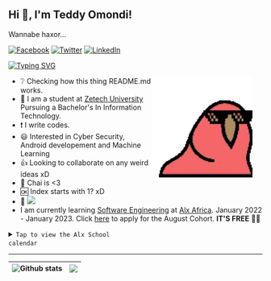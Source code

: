 ## **Hi 👋, I'm Teddy Omondi!**  
<p> Wannabe haxor... </p>

[![Facebook](https://img.shields.io/badge/Facebook-%231877F2.svg?&style=flat-square&logo=facebook&logoColor=white)](https://www.facebook.com/teddy.omonditunya) [![Twitter](https://img.shields.io/badge/Twitter-%231DA1F2.svg?&style=flat-square&logo=twitter&logoColor=white)](https://twitter.com/theo68680456) [![LinkedIn](https://img.shields.io/badge/LinkedIn-%230077B5.svg?&style=flat-square&logo=linkedin&logoColor=white)](https://www.linkedin.com/in/teddy-omondi-35551376) 

[![Typing SVG](https://readme-typing-svg.herokuapp.com?color=495810&background=0205102C&lines=Software+Engineering+student+at+Alx+Africa;Cybersecurity+Analyst;Web+Developer;Data+Analyst)](https://git.io/typing-svg)

<img style="margin-right:20px" align="right" alt="GIF" src="./Assets/img/congapartyparrot.gif" width="200vw" />

- :grey_question: Checking how this thing README.md works.
- 🏫 I am a student at [Zetech University](https://www.zetech.ac.ke/) Pursuing a Bachelor's In Information Technology.
- :exclamation: I write codes.
- :smiley: Interested in Cyber Security, Android developement and Machine Learning 
- :+1: Looking to collaborate on any weird ideas xD
- :tea: Chai is <3
- :ok: Index starts with 1? xD 
- :eyes: ![](https://komarev.com/ghpvc/?username=TeddyO323)
- I am currently learning [Software Engineering](https://en.wikipedia.org/wiki/Software_engineering) at [Alx Africa](https://www.alxafrica.com/). January 2022 - January 2023. Click [here](https://www.alxafrica.com/programme_post/full-stack-software-engineer/) to apply for the August Cohort. **IT'S FREE** 🥳🥳

<details>

<code><summary>Tap to view the Alx School calendar</summary></code>

<table>
<thead>
  <tr>
    <td rowspan="14">

# January</td>
  <td>-</td>
    <td>-</td>
    <td>-</td>
    <td>-</td>
    <td>-</td>
    <td>-</td>
    <td>-</td>
  </tr>
  <tr>
    <td>Monday</td>
    <td>Tuesday</td>
    <td>Wednesday</td>
    <td>Thursday</td>
    <td>Friday</td>
    <td>Saturday</td>
    <td>Sunday</td>
  </tr>
  <tr>
    <td>     </td>
    <td></td>
    <td></td>
    <td></td>
    <td></td>
    <td>1</td>
    <td>2</td>
  </tr>
  <tr>
    <td></td>
    <td></td>
    <td></td>
    <td></td>
    <td></td>
    <td></td>
    <td></td>
  </tr>
  <tr>
    <td>3</td>
    <td>4</td>
    <td>5</td>
    <td>6</td>
    <td>7</td>
    <td>8</td>
    <td>9</td>
  </tr>
  <tr>
    <td></td>
    <td></td>
    <td></td>
    <td></td>
    <td></td>
    <td></td>
    <td></td>
  </tr>
  <tr>
    <td>10</td>
    <td>11</td>
    <td>12</td>
    <td>13</td>
    <td>14</td>
    <td>15</td>
    <td>16</td>
  </tr>
  <tr>
    <td></td>
    <td></td>
    <td></td>
    <td></td>
    <td></td>
    <td></td>
    <td></td>
  </tr>
  <tr>
    <td>17</td>
    <td>18</td>
    <td>19</td>
    <td>20</td>
    <td>21</td>
    <td>22</td>
    <td>23</td>
  </tr>
  <tr>
    <td></td>
    <td></td>
    <td></td>
    <td></td>
    <td></td>
    <td></td>
    <td></td>
  </tr>
  <tr>
    <td>24</td>
    <td>25</td>
    <td>26</td>
    <td>27</td>
    <td>28</td>
    <td>29</td>
    <td>30</td>
  </tr>
  <tr>
    <td></td>
    <td></td>
    <td></td>
    <td></td>
    <td></td>
    <td></td>
    <td></td>
  </tr>
  <tr>
    <td>31</td>
    <td></td>
    <td></td>
    <td></td>
    <td></td>
    <td></td>
    <td></td>
  </tr>
  <tr>
    <td></td>
    <td></td>
    <td></td>
    <td></td>
    <td></td>
    <td></td>
    <td></td>
  </tr>
</thead>
</table>
 <p align="center">
   <img src = "/Assets/img/unnamed.png"/>
   </p>
   <table>
<thead>
  <tr>
    <td rowspan="12">
    
# February</td>
  <td>-</td>
    <td>-</td>
    <td>-</td>
    <td>-</td>
    <td>-</td>
    <td>-</td>
    <td>-</td>
  </tr>
  <tr>
    <td>Monday</td>
    <td>Tuesday</td>
    <td>Wednesday</td>
    <td>Thursday</td>
    <td>Friday</td>
    <td>Saturday</td>
    <td>Sunday</td>
  </tr>
  <tr>
    <td>     </td>
    <td>1</td>
    <td>2</td>
    <td>3</td>
    <td>4</td>
    <td>5</td>
    <td>6</td>
  </tr>
  <tr>
    <td></td>
    <td></td>
    <td></td>
    <td></td>
    <td></td>
    <td></td>
    <td></td>
  </tr>
  <tr>
    <td>7</td>
    <td>8</td>
    <td>9</td>
    <td>10</td>
    <td>11</td>
    <td>12</td>
    <td>13</td>
  </tr>
  <tr>
    <td></td>
    <td></td>
    <td></td>
    <td></td>
    <td></td>
    <td></td>
    <td></td>
  </tr>
  <tr>
    <td>14</td>
    <td>15</td>
    <td>16</td>
    <td>17</td>
    <td>18</td>
    <td>19</td>
    <td>20</td>
  </tr>
  <tr>
    <td></td>
    <td></td>
    <td></td>
    <td></td>
    <td></td>
    <td></td>
    <td></td>
  </tr>
  <tr>
    <td>21</td>
    <td>22</td>
    <td>23</td>
    <td>24</td>
    <td>25</td>
    <td>26</td>
    <td>27</td>
  </tr>
  <tr>
    <td></td>
    <td></td>
    <td></td>
    <td></td>
    <td></td>
    <td></td>
    <td></td>
  </tr>
  <tr>
    <td>28</td>
    <td></td>
    <td></td>
    <td></td>
    <td></td>
    <td></td>
    <td></td>
  </tr>
  <tr>
    <td></td>
    <td></td>
    <td></td>
    <td></td>
    <td></td>
    <td></td>
    <td></td>
  </tr>
</thead>
</table>
 <p align="center">
   <img src = "/Assets/img/unnamed.png"/>
   </p>
<table>
    <thead>
      <tr>
<td rowspan="13">
        
# March</td>
<td>-</td>
        <td>-</td>
        <td>-</td>
        <td>-</td>
        <td>-</td>
        <td>-</td>
        <td>-</td>
      </tr>
    <td><p align="center">Monday</p></td>
    <td><p align="center">Tuesday</p></td>
    <td><p align="center">Wednesday</p></td>
    <td><p align="center">Thursday</p></td>
    <td><p align="center">Friday</p></td>
    <td><p align="center">Saturday</p></td>
    <td><p align="center">Sunday</p></td>
      </tr>
      <tr>
        <td>     </td>
        <td><p align="right">1</p></td>
        <td><p align="right">2</p></td>
        <td><p align="right">3</p></td>
        <td><p align="right">4</p></td>
        <td><p align="right">5</p></td>
        <td><p align="right">6</p></td>
      </tr>
    
   <tr>
    <td>X</td>
        <td><strong><pre> 
    
[0x03. Git](https://github.com/TeddyO323/alx-zero_day/tree/main/0x03-git#readme)</pre></strong>     <strong><pre>0x02. vi</pre></strong><strong><pre>0x04. Professional Technologies</strong></pre></td>
        <td><pre><strong>[0x00. Shell, basics](https://github.com/TeddyO323/alx-system_engineering-devops/tree/main/0x00-shell_basics#readme)</strong></pre></td>
        <td><pre><strong>[0x01. Shell, permissions](https://github.com/TeddyO323/alx-system_engineering-devops/tree/2b971ef74cc0084ba9f21630b46166325b1b5753/0x01-shell_permissions#readme)</strong></pre></td>
        <td><pre><strong>peer learning day</strong></pre></td>
        <td>X</td>
        <td>X</td>
      </tr>
     
<tr>
    <td>7</td>
        <td><p align="right">8</td>
        <td><p align="right">9</td>
        <td><p align="right">10</td>
        <td><p align="right">11</td>
        <td><p align="right">12</td>
        <td><p align="right">13</td>
      </tr>
      <tr>
       <td><strong><pre>
       
       
   [0x02. Shell, I/O Redirections and filters](https://github.com/TeddyO323/alx-system_engineering-devops/tree/2b971ef74cc0084ba9f21630b46166325b1b5753/0x02-shell_redirections#readme)</pre></strong></td>
        <td><pre><strong>[0x03-shell_variables_expansions](https://github.com/TeddyO323/alx-system_engineering-devops/tree/2b971ef74cc0084ba9f21630b46166325b1b5753/0x03-shell_variables_expansions#readme)</strong></pre></td>
        <td><pre><strong>Peer learning Day</strong></pre></td>
        <td><pre><strong>[0x00-hello_world](https://github.com/TeddyO323/alx-low_level_programming/tree/main/0x00-hello_world#readme)</strong></pre></td>
        <td><pre><strong>[0x01. C - Variables, if, else, while](https://github.com/TeddyO323/alx-low_level_programming/tree/main/0x01-variables_if_else_while#readme)</strong></pre></td>
        <td>X</td>
        <td>X</td>
      </tr>
      <tr>
        <td><p align="right">14</td>
        <td><p align="right">15</td>
        <td><p align="right">16</td>
        <td><p align="right">17</td>
        <td><p align="right">18</td>
        <td><p align="right">19</td>
        <td><p align="right">20</td>
      </tr>
       <tr>
        <td><pre><strong>Peer learning Day</strong></pre></td>
        <td><pre><strong>
        
[0x02. C - Functions, nested loops](https://github.com/TeddyO323/alx-low_level_programming/tree/main/0x02-functions_nested_loops#readme)</strong></pre><pre><strong>[0x03. C - Debugging](https://github.com/TeddyO323/alx-low_level_programming/tree/main/0x03-debugging#readme) - 3 day project</strong></pre></td>
        <td><pre><strong>Peer learning Day</strong></pre></td>
        <td><pre><strong>[0x04. C - More functions, more nested loops](https://github.com/TeddyO323/alx-low_level_programming/tree/main/0x04-more_functions_nested_loops#readme)</strong></pre></td>
        <td><pre><strong>Peer learning Day</strong></pre></td>
        <td>X</td>
        <td>X</td>
      </tr>
      <tr>
        <td><p align="right">21</td>
        <td><p align="right">22</td>
        <td><p align="right">23</td>
        <td><p align="right">24</td>
        <td><p align="right">25</td>
        <td><p align="right">26</td>
        <td><p align="right">27</td>
      </tr>
       <tr>
        <td><pre><strong>
    
[0x05. C - Pointers, arrays and strings](https://github.com/TeddyO323/alx-low_level_programming/tree/main/0x05-pointers_arrays_strings#readme)</strong></pre></td>
        <td><pre><strong>Peer learning Day</strong></pre></td>
        <td><pre><strong>[0x06-pointers_arrays_strings](https://github.com/TeddyO323/alx-low_level_programming/tree/main/0x06-pointers_arrays_strings#readme) - 2 day project</strong></pre></td>
        <td>X</td>
        <td><pre><strong>Peer learning Day</strong></pre></td>
        <td>X</td>
        <td>X</td>
      </tr>
      <tr>
        <td><p align="right">28</td>
        <td><p align="right">29</td>
        <td><p align="right">30</td>
        <td><p align="right">31</td>
        <td></td>
        <td></td>
        <td></td>
      </tr>
       <tr>
        <td><pre><strong>
            
[0x07-pointers_arrays_strings](https://github.com/TeddyO323/alx-low_level_programming/tree/main/0x07-pointers_arrays_strings#readme)</strong></pre></td>
        <td><pre><strong>Peer learning Day</strong></pre></td>
        <td><pre><strong>[0x08. C - Recursion](https://github.com/TeddyO323/alx-low_level_programming/tree/main/0x08-recursion#readme)</strong></pre></td>
        <td><pre><strong>Peer learning Day</strong></pre></td>
        <td>X</td>
        <td>X</td>
        <td>X</td>
      </tr>
    </thead>
    </table>
   
<p align="center">
   <img src = "/Assets/img/unnamed.png"/>
   </p>
    
<table>
        <thead>
          <tr>
            <td rowspan="13">
                
# April</td>
<td>-</td>
        <td>-</td>
        <td>-</td>
        <td>-</td>
        <td>-</td>
        <td>-</td>
        <td>-</td>
      </tr>
    <td><p align="center">Monday</td>
            <td><p align="center">Tuesday</td>
            <td><p align="center">Wednesday</td>
            <td><p align="center">Thursday</td>
            <td><p align="center">Friday</td>
            <td><p align="center">Saturday</td>
            <td><p align="center">Sunday</td>
          </tr>
          <tr>
            <td>     </td>
            <td></td>
            <td></td>
            <td></td>
            <td><p align="right">1</td>
            <td><p align="right">2</td>
            <td><p align="right">3</td>
          </tr>
          <tr>
            <td></td>
            <td></td>
            <td></td>
            <td></td>
            <td><pre><strong>
    
[0x09. C - Static libraries](https://github.com/TeddyO323/alx-low_level_programming/tree/main/0x09-static_libraries#readme)</strong></pre><pre><strong>[0x0A. C - argc, argv](https://github.com/TeddyO323/alx-low_level_programming/tree/main/0x0A-argc_argv#readme)</strong></pre></td>
            <td>X</td>
            <td>X</td>
          </tr>
          <tr>
            <td><p align="right">4</td>
            <td><p align="right">5</td>
            <td><p align="right">6</td>
            <td><p align="right">7</td>
            <td><p align="right">8</td>
            <td><p align="right">9</td>
            <td><p align="right">10</td>
          </tr>
          <tr>
            <td><pre><strong>[0x0B. C - malloc, free](https://github.com/TeddyO323/alx-low_level_programming/tree/main/0x0B-malloc_free#readme) - 2 day Project</strong></pre><pre><strong>Professional Social Presence - 21 day project</strong></pre></td>
            <td>X</td>
            <td><strong>Peer learning Day</strong></pre></td>
            <td><pre><strong>[0x0C. C - More malloc, free](https://github.com/TeddyO323/alx-low_level_programming/tree/main/0x0C-more_malloc_free#readme)</strong></pre></td>
            <td><pre><strong>Peer learning Day</strong></pre></td>
            <td>X</td>
            <td>X</td>
          </tr>
          <tr>
            <td><p align="right">11</td>
            <td><p align="right">12</td>
            <td><p align="right">13</td>
            <td><p align="right">14</td>
            <td><p align="right">15</td>
            <td><p align="right">16</td>
            <td><p align="right">17</td>
          </tr>
          <tr>
            <td><pre><strong>[0x0D. C - Preprocessor](https://github.com/TeddyO323/alx-low_level_programming/tree/main/0x0D-preprocessor#readme)</strong></pre><pre><code>[0x0E. C - Structures, typedef](https://github.com/TeddyO323/alx-low_level_programming/tree/main/0x0E-structures_typedef#readme)</code></pre></td>
            <td><pre><strong>Peer learning Day</strong></pre></td>
            <td><pre><strong>[0x0F. C - Function pointers](https://github.com/TeddyO323/alx-low_level_programming/tree/main/0x0F-function_pointers#readme)</strong></pre></td>
            <td><strong><pre>Peer learning Day</strong></pre><pre><strong>0x10. C - Variadic functions</strong></pre><pre><strong>[0x11. C - printf](https://github.com/TeddyO323/printf#readme) - Team Project</strong></pre> </td>
            <td><strong>No Project</strong></pre></td>
            <td>X</td>
            <td>X</td>
          </tr>
          <tr>
            <td><p align="right">18</td>
            <td><p align="right">19</td>
            <td><p align="right">20</td>
            <td><p align="right">21</td>
            <td><p align="right">22</td>
            <td><p align="right">23</td>
            <td><p align="right">24</td>
          </tr>
          <tr>
            <td><strong><pre>No Project</pre></strong></td>
            <td><strong><pre>No Project</strong></pre></td>
            <td><strong><pre>Peer learning Day</strong></pre></td>
            <td><pre><strong>0x12. C - Singly linked lists</strong></pre></td>
            <td><pre><strong>Peer learning Day</strong></pre></td>
            <td></td>
            <td></td>
          </tr>
          <tr>
            <td><p align="right">25</td>
            <td><p align="right">26</td>
            <td><p align="right">27</td>
            <td><p align="right">28</td>
            <td><p align="right">29</td>
            <td><p align="right">30</td>
            <td></td>
          </tr>
          <tr>
            <td><pre><strong>[0x13. C - More singly linked lists](https://github.com/TeddyO323/alx-low_level_programming/tree/main/0x13-more_singly_linked_lists#readme) - 2 day project</strong></pre></td>
            <td><strong><pre>No Project</pre></strong></td>
            <td><pre><strong>Peer learning Day</strong></pre></td>
            <td><pre><strong>[0x14. C - Bit manipulation](https://github.com/TeddyO323/alx-low_level_programming/tree/main/0x14-bit_manipulation#readme)</strong></pre></td>
            <td><strong><pre>Peer learning Day</pre></strong></td>
            <td>X</td>
            <td>X</td>
          </tr>
        </thead>
        </table>
    <p align="center">
   <img src = "/Assets/img/unnamed.png"/>
   </p>
    
     
 <table>
        <thead>
          <tr>
            <td rowspan="14">
                
# May</td>
<td>-</td>
        <td>-</td>
        <td>-</td>
        <td>-</td>
        <td>-</td>
        <td>-</td>
        <td>-</td>
      </tr>
      <tr>
        <td><p align="center">Monday</td>
        <td><p align="center">Tuesday</td>
        <td><p align="center">Wednesday</td>
        <td><p align="center">Thursday</td>
        <td><p align="center">Friday</td>
        <td><p align="center">Saturday</td>
        <td><p align="center">Sunday</td>
      </tr>
      <tr>
        <td>     </td>
        <td></td>
        <td></td>
        <td></td>
        <td></td>
        <td></td>
        <td><p align="right">1</td>
      </tr>
      <tr>
        <td>X</td>
        <td>X</td>
        <td>X</td>
        <td>X</td>
        <td>X</td>
        <td>X</td>
        <td>X</td>
      </tr>
      <tr>
        <td>2</td>
        <td>3</td>
        <td>4</td>
        <td>5</td>
        <td>6</td>
        <td>7</td>
        <td>8</td>
      </tr>
      <tr>
        <td><pre><strong>
    
[Labour Day](https://www.officeholidays.com/holidays/kenya/labour-day)</strong></td>
        <td><pre><strong><code>[0x15. C - File I/O](https://github.com/TeddyO323/alx-low_level_programming/tree/main/0x15-file_io#readme)</strong></pre></code></td>
        <td><pre><strong>[Eid al-Fitr](https://en.wikipedia.org/wiki/Eid_al-Fitr)</strong></td>
        <td><strong><pre><code>Peer learning Day</code></pre></strong><pre><strong>[0x16. C - Simple Shell](https://github.com/TeddyO323/simple_shell#readme)</strong></pre></td>
        <td><pre><strong>No Project</strong></pre></td>
        <td>X</td>
        <td>X</td>
      </tr>
      <tr>
        <td><p align="right">9</td>
        <td><p align="right">10</td>
        <td><p align="right">11</td>
        <td><p align="right">12</td>
        <td><p align="right">13</td>
        <td><p align="right">14</td>
        <td><p align="right">15</td>
      </tr>
      <tr>
    
<td colspan="7"> <pre><strong><p align="center">Break #0</p></strong></pre> </td>
    </tr>
      <tr>
        <td><p align="right">16</td>
        <td><p align="right">17</td>
        <td><p align="right">18</td>
        <td><p align="right">19</td>
        <td><p align="right">20</td>
        <td><p align="right">21</td>
        <td><p align="right">22</td>
      </tr>
      <tr>
    
<td colspan="7"> <pre><strong><p align="center">Break #0</p></strong></pre> </td>
    </tr>
      <tr>
        <td><p align="right">23</td>
        <td><p align="right">24</td>
        <td><p align="right">25</td>
        <td><p align="right">26</td>
        <td><p align="right">27</td>
        <td><p align="right">28</td>
        <td><p align="right">29</td>
      </tr>
      <tr>
    
<td colspan="7"> <pre><strong><p align="center">Break #0</p></strong></pre> </td>
    </tr>
      <tr>
        <td><p align="right">30</td>
        <td><p align="right">31</td>
        <td></td>
        <td></td>
        <td></td>
        <td></td>
        <td></td>
      </tr>
      <tr>
        <td><pre><strong>
        
[0x00. Python - Hello, World](https://github.com/TeddyO323/alx-higher_level_programming/tree/main/0x00-python-hello_world#readme)</strong></pre></td>
        <td><pre><strong>[0x01. Python - if/else, loops, functions](https://github.com/TeddyO323/alx-higher_level_programming/tree/main/0x01-python-if_else_loops_functions#readme)</strong></pre></td>
        <td>-</td>
        <td>-</td>
        <td>-</td>
        <td>-</td>
        <td>-</td>
      </tr>
    </thead>
    </table>
   <p align="center">
   <img src = "/Assets/img/unnamed.png"/>
   </p>
    
<table>
       <thead>
         <tr>
           <td rowspan="14">
               
   # June</td>
   <td>-</td>
          <td>-</td>
          <td>-</td>
          <td>-</td>
          <td>-</td>
          <td>-</td>
          <td>-</td>
        </tr>
        <tr>
          <td>Monday</td>
          <td>Tuesday</td>
          <td>Wednesday</td>
          <td>Thursday</td>
          <td>Friday</td>
          <td>Saturday</td>
          <td>Sunday</td>
        </tr>
        <tr>
          <td></td>
          <td></td>
          <td><p align="right">1</td>
          <td><p align="right">2</td>
          <td><p align="right">3</td>
          <td><p align="right">4</td>
          <td><p align="right">5</td>
        </tr>
   <tr>
            <td>-</td>
          <td>-</td>
             <td><pre><strong>
             
   [Madaraka Day](https://en.wiktionary.org/wiki/Madaraka_Day)</strong></pre></td>
          <td><pre><strong>[0x02. Python - import & modules](https://github.com/TeddyO323/alx-higher_level_programming/tree/main/0x02-python-import_modules#readme)</strong></pre></td>
          <td><pre><strong>[0x03. Python - Data Structures: Lists, Tuples](https://github.com/TeddyO323/alx-higher_level_programming/tree/main/0x03-python-data_structures#readme) - 4 day project</strong></pre></td>
          <td>-</td>
          <td>-</td>
        </tr>
        <tr>
          <td><p align="right">6</td>
          <td><p align="right">7</td>
          <td><p align="right">8</td>
          <td><p align="right">9</td>
          <td><p align="right">10</td>
          <td><p align="right">11</td>
          <td><p align="right">12</td>
        </tr>
        <tr>
          <td><pre><strong>No Project</strong></pre></td>
          <td><pre><strong>Peer Learning Day</strong></pre></td>
          <td><pre><strong>[0x04. Python - more data & more structures](https://github.com/TeddyO323/alx-higher_level_programming/tree/main/0x04-python-more_data_structures#readme)</strong></pre></td>
          <td><pre><strong>[0x17. C - Doubly linked lists](https://github.com/TeddyO323/alx-low_level_programming/tree/main/0x17-doubly_linked_lists#readme)</strong></pre></td>
          <td><pre><strong>Peer Learning Day</strong></pre></td>
          <td>-</td>
          <td>-</td>
        </tr>
        <tr>
          <td><p align="right">13</td>
          <td><p align="right">14</td>
          <td><p align="right">15</td>
          <td><p align="right">16</td>
          <td><p align="right">17</td>
          <td><p align="right">18</td>
          <td><p align="right">19</td>
        </tr>
        <tr>
          <td><pre><strong>[0x18. C - Dynamic libraries](https://github.com/TeddyO323/alx-low_level_programming/tree/main/0x18-dynamic_libraries#readme)</strong></pre><pre><strong>RSA Factoring Challenge</strong></pre></td>
          <td><pre><strong>[0x19. C - Stacks, Queues - LIFO, FIFO](https://github.com/TeddyO323/monty#readme) - Team Project</strong></pre></td>
          <td><pre><strong>No Project</strong></pre></td>
          <td><pre><strong>No Project</strong></pre></td>
          <td><pre><strong>Peer Learning Day</strong></pre></td>
          <td>-</td>
          <td>-</td>
        </tr>
        <tr>
          <td><p align="right">20</td>
          <td><p align="right">21</td>
          <td><p align="right">22</td>
          <td><p align="right">23</td>
          <td><p align="right">24</td>
          <td><p align="right">25</td>
          <td><p align="right">26</td>
        </tr>
        <tr>
          <td><pre><strong>[0x05. Python - Exceptions](https://github.com/TeddyO323/alx-higher_level_programming/tree/main/0x05-python-exceptions#readme)</strong></pre></td>
          <td><pre><strong>[0x06. Python - Classes and Objects](https://github.com/TeddyO323/alx-higher_level_programming/tree/main/0x06-python-classes#readme)</strong></pre></td>
          <td><pre><strong><pre><strong>Peer Learning Day</strong></pre></strong></pre></td>
          <td><pre><strong>[0x07. Python - Test-driven development](https://github.com/TeddyO323/alx-higher_level_programming/tree/main/0x07-python-test_driven_development#readme) - 6 day project</strong></pre></td>
          <td><pre><strong>No Project</strong></pre></td>
          <td>-</td>
          <td>-</td>
        </tr>
        <tr>
          <td><p align="right">27</td>
          <td><p align="right">28</td>
          <td><p align="right">29</td>
          <td><p align="right">30</td>
          <td></td>
          <td></td>
          <td></td>
        </tr>
        <tr>
          <td><pre><strong>[0x08. Python - More Classes and Objects](https://github.com/TeddyO323/alx-higher_level_programming/tree/main/0x08-python-more_classes#readme)</strong></pre></td>
          <td><pre><strong>[0x09. Python - Everything is object](https://github.com/TeddyO323/alx-higher_level_programming/tree/main/0x09-python-everything_is_object#readme)</strong></pre></td>
          <td><pre><strong>Peer Learning Day</strong></pre></td>
          <td><pre><strong>[0x1A. C - Hash tables](https://github.com/TeddyO323/alx-low_level_programming/tree/main/0x1A-hash_tables#readme) - 2 day project</strong></pre></td>
          <td></td>
          <td></td>
          <td></td>
        </tr>
      </thead>
      </table> 
    <p align="center">
   <img src = "/Assets/img/unnamed.png"/>
   </p>
    
     
<table>
       <thead>
         <tr>
          <td rowspan="14"> 
                   
# July</td>
<td>-</td>
           <td>-</td>
           <td>-</td>
           <td>-</td>
           <td>-</td>
           <td>-</td>
           <td>-</td>
         </tr>
         <tr>
           <td>Monday</td>
           <td>Tuesday</td>
           <td>Wednesday</td>
           <td>Thursday</td>
           <td>Friday</td>
           <td>Saturday</td>
           <td>Sunday</td>
         </tr>
         <tr>
           <td></td>
           <td></td>
           <td></td>
           <td></td>
           <td>1</td>
           <td>2</td>
           <td>3</td>
         </tr>
         <tr>
           <td></td>
           <td></td>
           <td></td>
           <td></td>
           <td><pre><strong>No Project</strong></pre></td>
           <td>-</td>
           <td>-</td>
         </tr>
         <tr>
           <td>4</td>
           <td>5</td>
           <td>6</td>
           <td>7</td>
           <td>8</td>
           <td>9</td>
           <td>10</td>
         </tr>
         <tr>
           <td><pre><strong>

[0x0A. Python - Inheritance](https://github.com/TeddyO323/alx-higher_level_programming/tree/main/0x0A-python-inheritance#readme)</strong></pre></td>
           <td><pre><strong>[0x0B. Python - Input/Output](https://github.com/TeddyO323/alx-higher_level_programming/tree/main/0x0B-python-input_output#readme)</strong></pre></td>
           <td><pre><strong>Peer Learning Day</strong></pre></td>
           <td><pre><strong>[0x0C. Python - Almost a circle](https://github.com/TeddyO323/alx-higher_level_programming/tree/main/0x0C-python-almost_a_circle#readme)</strong></pre></td>
           <td></td>
           <td></td>
           <td></td>
         </tr>
         <tr>
           <td>11</td>
           <td>12</td>
           <td>13</td>
           <td>14</td>
           <td>15</td>
           <td>15</td>
           <td>17</td>
         </tr>
         <tr>
           <td></td>
           <td></td>
           <td></td>
           <td></td>
           <td></td>
           <td></td>
           <td></td>
         </tr>
         <tr>
           <td>18</td>
           <td>19</td>
           <td>20</td>
           <td>21</td>
           <td>22</td>
           <td>23</td>
           <td>24</td>
         </tr>
         <tr>
           <td></td>
           <td></td>
           <td></td>
           <td></td>
           <td></td>
           <td></td>
           <td></td>
         </tr>
         <tr>
           <td>25</td>
           <td>26</td>
           <td>27</td>
           <td>28</td>
           <td>29</td>
           <td>30</td>
           <td>31</td>
         </tr>
         <tr>
           <td></td>
           <td></td>
           <td></td>
           <td></td>
           <td></td>
           <td></td>
           <td></td>
         </tr>
       </thead>
       </table>
       </details>
---
---

![Github stats](https://github-readme-stats.vercel.app/api?username=TeddyO323&theme=highcontrast&show_icons=true&count_private=true) |<img align="center" src="https://github-readme-stats.vercel.app/api/top-langs/?username=TeddyO323&layout=compact&theme=buefy&hide_border=true" /></a> |
| ------------- | ------------- |
       




